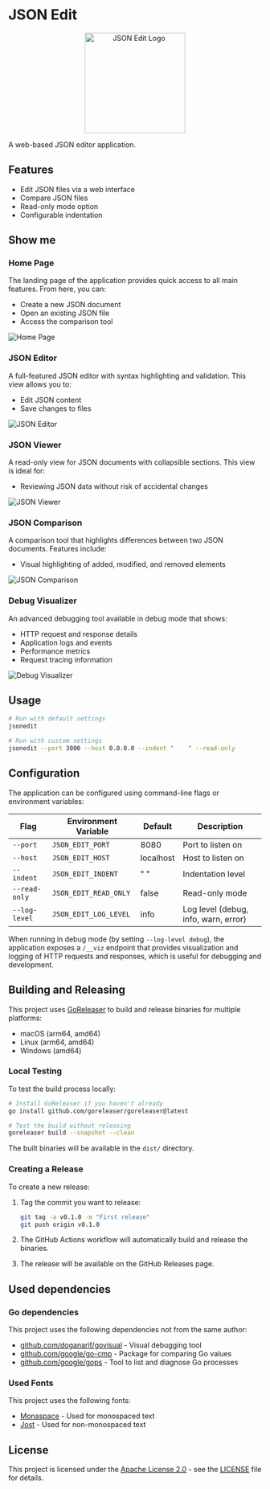 # JSON Edit

<p align="center">
  <img src="assets/logo.svg" alt="JSON Edit Logo" width="200">
</p>

A web-based JSON editor application.

## Features

- Edit JSON files via a web interface
- Compare JSON files
- Read-only mode option
- Configurable indentation

## Show me

### Home Page
The landing page of the application provides quick access to all main features. From here, you can:
- Create a new JSON document
- Open an existing JSON file
- Access the comparison tool

![Home Page](assets/home.png)

### JSON Editor
A full-featured JSON editor with syntax highlighting and validation. This view allows you to:
- Edit JSON content
- Save changes to files

![JSON Editor](assets/edit.png)

### JSON Viewer
A read-only view for JSON documents with collapsible sections. This view is ideal for:
- Reviewing JSON data without risk of accidental changes

![JSON Viewer](assets/view.png)

### JSON Comparison
A comparison tool that highlights differences between two JSON documents. Features include:
- Visual highlighting of added, modified, and removed elements

![JSON Comparison](assets/compare.png)

### Debug Visualizer
An advanced debugging tool available in debug mode that shows:
- HTTP request and response details
- Application logs and events
- Performance metrics
- Request tracing information

![Debug Visualizer](assets/visualizer.png)

## Usage

```bash
# Run with default settings
jsonedit

# Run with custom settings
jsonedit --port 3000 --host 0.0.0.0 --indent "    " --read-only
```

## Configuration

The application can be configured using command-line flags or environment variables:

| Flag | Environment Variable | Default | Description |
|------|---------------------|---------|-------------|
| `--port` | `JSON_EDIT_PORT` | 8080 | Port to listen on |
| `--host` | `JSON_EDIT_HOST` | localhost | Host to listen on |
| `--indent` | `JSON_EDIT_INDENT` | "  " | Indentation level |
| `--read-only` | `JSON_EDIT_READ_ONLY` | false | Read-only mode |
| `--log-level` | `JSON_EDIT_LOG_LEVEL` | info | Log level (debug, info, warn, error) |

When running in debug mode (by setting `--log-level debug`), the application exposes a `/__viz` endpoint that provides visualization and logging of HTTP requests and responses, which is useful for debugging and development.

## Building and Releasing

This project uses [GoReleaser](https://goreleaser.com/) to build and release binaries for multiple platforms:

- macOS (arm64, amd64)
- Linux (arm64, amd64)
- Windows (amd64)

### Local Testing

To test the build process locally:

```bash
# Install GoReleaser if you haven't already
go install github.com/goreleaser/goreleaser@latest

# Test the build without releasing
goreleaser build --snapshot --clean
```

The built binaries will be available in the `dist/` directory.

### Creating a Release

To create a new release:

1. Tag the commit you want to release:
   ```bash
   git tag -a v0.1.0 -m "First release"
   git push origin v0.1.0
   ```

2. The GitHub Actions workflow will automatically build and release the binaries.

3. The release will be available on the GitHub Releases page.

## Used dependencies

### Go dependencies

This project uses the following dependencies not from the same author:

- [github.com/doganarif/govisual](https://github.com/doganarif/govisual) - Visual debugging tool
- [github.com/google/go-cmp](https://github.com/google/go-cmp) - Package for comparing Go values
- [github.com/google/gops](https://github.com/google/gops) - Tool to list and diagnose Go processes

### Used Fonts

This project uses the following fonts:
- [Monaspace](https://github.com/githubnext/monaspace) - Used for monospaced text
- [Jost](https://github.com/indestructible-type/Jost) - Used for non-monospaced text

## License

This project is licensed under the [Apache License 2.0](LICENSE) - see the [LICENSE](LICENSE) file for details.
